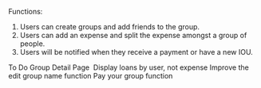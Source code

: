 Functions:

1. Users can create groups and add friends to the group.
2. Users can add an expense and split the expense amongst a group of people.
3. Users will be notified when they receive a payment or have a new IOU.

To Do
Group Detail Page 
Display loans by user, not expense
Improve the edit group name function
Pay your group function